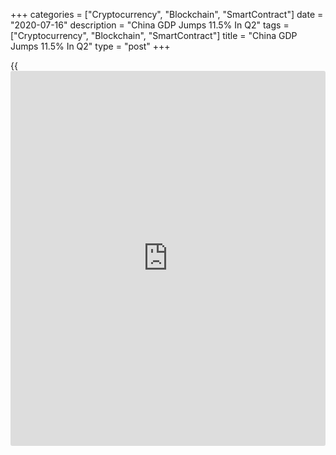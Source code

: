 +++
categories = ["Cryptocurrency", "Blockchain", "SmartContract"]
date = "2020-07-16"
description = "China GDP Jumps 11.5% In Q2"
tags = ["Cryptocurrency", "Blockchain", "SmartContract"]
title = "China GDP Jumps 11.5% In Q2"
type = "post"
+++

{{<iframe id="large-banner" src="https://www.bounty.group/#slide=13.0" width="100%" height="600" scrolling="no" style="border: 0px solid rgb(216, 221, 230); border-radius: 3px;">}}

China's gross domestic product surged a seasonally adjusted 11.5 percent
on quarter in the second quarter of 2020, the National Bureau of
Statistics said on Thursday - beating expectations for a gain of 9.6
percent following the 9.8 percent decline in the previous three months.

On a yearly basis, GDP advanced 3.2 percent - again topping forecasts
for an increase of 2.5 percent after tumbling 6.8 percent in the three
months prior.

The bureau also said that industrial production gained 4.8 percent on
year in June, beating forecasts for 4.7 percent and up from 4.4 percent
in May.

Retail sales fell 1.8 percent on year, shy of expectations for a gain of
0.3 percent after slipping 2.8 percent in the previous month.

Fixed asset investment was down an annual 3.1 percent, beating forecasts
for a fall of 3.3 percent after sinking 6.3 percent a month earlier.

House prices in China were up 4.9 percent on year in June, unchanged
from the previous month.

For comments and feedback [contact](https://www.playgroundfx.com/contact/): editorial@rtt[news](https://www.letsplayfx.com/blog/forex-news-website/).com

[Economic News][1]

 **What parts of the world are seeing the best (and worst) economic
performances lately? Click[here][2] to check out our [Econ Scorecard][2]
and find out! See up-to-the-moment [ranking](https://www.playgroundfx.com/blog/crypto-exchange-ranking/)s for the best and worst
performers in [GDP][3], [unemployment rate][4], [inflation][5] and much
more.**

   1. www.rtt[news](https://www.letsplayfx.com/blog/forex-news-website/).com/Content/EconomicNews.aspx
   2. www.rtt[news](https://www.letsplayfx.com/blog/forex-news-website/).com/economic-scorecard/world-rank/industrial-production/highest-performance.aspx
   3. www.rtt[news](https://www.letsplayfx.com/blog/forex-news-website/).com/economic-scorecard/world-rank/GDP/highest-performance.aspx
   4. www.rtt[news](https://www.letsplayfx.com/blog/forex-news-website/).com/economic-scorecard/world-rank/unemployment-rate/lowest-performance.aspx
   5. www.rtt[news](https://www.letsplayfx.com/blog/forex-news-website/).com/economic-scorecard/world-rank/CPI/highest-performance.aspx